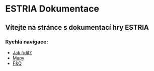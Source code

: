 # ESTRIA Dokumentace
## Vítejte na stránce s dokumentací hry ESTRIA
### Rychlá navigace:
* [Jak řídit?](/tutorials/drive.md)
* [Mapy](/Mapy/Mapy.md)
* [F&Q](/tutorials/otazky.md)
